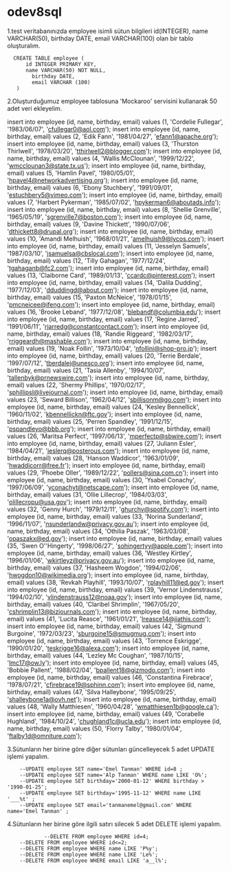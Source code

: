 # odev8sql

1.test veritabanınızda employee isimli sütun bilgileri id(INTEGER), name VARCHAR(50), birthday DATE, email VARCHAR(100) olan bir tablo oluşturalım.

      CREATE TABLE employee (
          id INTEGER PRIMARY KEY,
       	  name VARCHAR(50) NOT NULL,
	        birthday DATE,
	        email VARCHAR (100)
       )
           
           
2.Oluşturduğumuz employee tablosuna 'Mockaroo' servisini kullanarak 50 adet veri ekleyelim.



 insert into employee (id, name, birthday, email) values (1, 'Cordelie Fullegar', '1983/06/07', 'cfullegar0@aol.com');
insert into employee (id, name, birthday, email) values (2, 'Edik Fann', '1981/04/27', 'efann1@apache.org');
insert into employee (id, name, birthday, email) values (3, 'Thurston Thirlwell', '1978/03/20', 'tthirlwell2@blogger.com');
insert into employee (id, name, birthday, email) values (4, 'Wallis McClounan', '1999/12/22', 'wmcclounan3@state.tx.us');
insert into employee (id, name, birthday, email) values (5, 'Hamlin Pavel', '1980/05/01', 'hpavel4@networkadvertising.org');
insert into employee (id, name, birthday, email) values (6, 'Ebony Stuchbery', '1991/09/01', 'estuchbery5@vimeo.com');
insert into employee (id, name, birthday, email) values (7, 'Harbert Pykerman', '1985/07/02', 'hpykerman6@aboutads.info');
insert into employee (id, name, birthday, email) values (8, 'Shellie Grenville', '1965/05/19', 'sgrenville7@boston.com');
insert into employee (id, name, birthday, email) values (9, 'Davine Thickett', '1990/07/06', 'dthickett8@drupal.org');
insert into employee (id, name, birthday, email) values (10, 'Amandi Melhuish', '1968/01/21', 'amelhuish9@lycos.com');
insert into employee (id, name, birthday, email) values (11, 'Jesselyn Samuels', '1987/03/10', 'jsamuelsa@cbslocal.com');
insert into employee (id, name, birthday, email) values (12, 'Tilly Gahagan', '1977/12/24', 'tgahaganb@fc2.com');
insert into employee (id, name, birthday, email) values (13, 'Claiborne Card', '1989/01/13', 'ccardc@pinterest.com');
insert into employee (id, name, birthday, email) values (14, 'Dalila Dudding', '1977/12/03', 'dduddingd@about.com');
insert into employee (id, name, birthday, email) values (15, 'Paxton McNeice', '1978/01/15', 'pmcneicee@ifeng.com');
insert into employee (id, name, birthday, email) values (16, 'Brooke Leband', '1977/12/08', 'blebandf@columbia.edu');
insert into employee (id, name, birthday, email) values (17, 'Regine Jarred', '1991/06/11', 'rjarredg@constantcontact.com');
insert into employee (id, name, birthday, email) values (18, 'Randie Riggeard', '1982/03/17', 'rriggeardh@mashable.com');
insert into employee (id, name, birthday, email) values (19, 'Noak Follin', '1973/10/04', 'nfollini@shop-pro.jp');
insert into employee (id, name, birthday, email) values (20, 'Terrie Berdale', '1997/07/12', 'tberdalej@unesco.org');
insert into employee (id, name, birthday, email) values (21, 'Tasia Allenby', '1994/10/07', 'tallenbyk@prnewswire.com');
insert into employee (id, name, birthday, email) values (22, 'Shermy Phillips', '1970/02/17', 'sphillipsl@livejournal.com');
insert into employee (id, name, birthday, email) values (23, 'Seward Billison', '1962/04/12', 'sbillisonm@go.com');
insert into employee (id, name, birthday, email) values (24, 'Kesley Bennellick', '1960/11/02', 'kbennellickn@ftc.gov');
insert into employee (id, name, birthday, email) values (25, 'Perren Spandley', '1991/12/15', 'pspandleyo@bbb.org');
insert into employee (id, name, birthday, email) values (26, 'Maritsa Perfect', '1997/06/13', 'mperfectp@sbwire.com');
insert into employee (id, name, birthday, email) values (27, 'Juliann Esler', '1984/04/21', 'jeslerq@posterous.com');
insert into employee (id, name, birthday, email) values (28, 'Hanson Waddicor', '1963/01/09', 'hwaddicorr@free.fr');
insert into employee (id, name, birthday, email) values (29, 'Phoebe Oller', '1989/12/22', 'pollers@sina.com.cn');
insert into employee (id, name, birthday, email) values (30, 'Ysabel Conachy', '1997/06/09', 'yconachyt@netscape.com');
insert into employee (id, name, birthday, email) values (31, 'Ollie Lillecrop', '1984/03/03', 'olillecropu@usa.gov');
insert into employee (id, name, birthday, email) values (32, 'Genny Hurch', '1979/12/11', 'ghurchv@spotify.com');
insert into employee (id, name, birthday, email) values (33, 'Norina Sunderland', '1996/11/07', 'nsunderlandw@privacy.gov.au');
insert into employee (id, name, birthday, email) values (34, 'Othilia Paszak', '1963/03/08', 'opaszakx@ed.gov');
insert into employee (id, name, birthday, email) values (35, 'Swen O''Hingerty', '1998/06/27', 'sohingertyy@apple.com');
insert into employee (id, name, birthday, email) values (36, 'Westley Kirtley', '1996/01/06', 'wkirtleyz@privacy.gov.au');
insert into employee (id, name, birthday, email) values (37, 'Hasheem Wogdon', '1994/02/06', 'hwogdon10@wikimedia.org');
insert into employee (id, name, birthday, email) values (38, 'Revkah Playhill', '1993/10/07', 'rplayhill11@ed.gov');
insert into employee (id, name, birthday, email) values (39, 'Vernor Lindenstrauss', '1994/02/10', 'vlindenstrauss12@noaa.gov');
insert into employee (id, name, birthday, email) values (40, 'Claribel Shrimplin', '1967/05/20', 'cshrimplin13@bizjournals.com');
insert into employee (id, name, birthday, email) values (41, 'Lucita Reasce', '1961/01/21', 'lreasce14@jiathis.com');
insert into employee (id, name, birthday, email) values (42, 'Sigmund Burgoine', '1972/03/23', 'sburgoine15@smugmug.com');
insert into employee (id, name, birthday, email) values (43, 'Torrence Eskrigge', '1990/01/20', 'teskrigge16@alexa.com');
insert into employee (id, name, birthday, email) values (44, 'Lezley Mc Coughan', '1987/10/15', 'lmc17@ow.ly');
insert into employee (id, name, birthday, email) values (45, 'Bobbie Pallent', '1988/02/04', 'bpallent18@gizmodo.com');
insert into employee (id, name, birthday, email) values (46, 'Constantina Firebrace', '1978/07/21', 'cfirebrace19@sphinn.com');
insert into employee (id, name, birthday, email) values (47, 'Silva Halleybone', '1995/09/25', 'shalleybone1a@ovh.net');
insert into employee (id, name, birthday, email) values (48, 'Wally Matthiesen', '1960/04/28', 'wmatthiesen1b@google.ca');
insert into employee (id, name, birthday, email) values (49, 'Corabelle Hughland', '1984/10/24', 'chughland1c@ucla.edu');
insert into employee (id, name, birthday, email) values (50, 'Florry Talby', '1980/01/04', 'ftalby1d@omniture.com');  



3.Sütunların her birine göre diğer sütunları güncelleyecek 5 adet UPDATE işlemi yapalım.

		--UPDATE employee SET name='Emel Tanman' WHERE id=8 ;
		--UPDATE employee SET name='Alp Tanman' WHERE name LIKE 'O%';
		--UPDATE employee SET birthday='2000-01-12' WHERE birthday > '1990-01-25';
		--UPDATE employee SET birthday='1995-11-12' WHERE name LIKE '___%t' ;
		--UPDATE employee SET email='tanmanemel@gmail.com' WHERE name='Emel Tanman' ;




4.Sütunların her birine göre ilgili satırı silecek 5 adet DELETE işlemi yapalım.

                --DELETE FROM employee WHERE id=4;
		--DELETE FROM employee WHERE id<=2;
		--DELETE FROM employee WHERE name LIKE 'P%y';
		--DELETE FROM employee WHERE name LIKE 'Le%';
		--DELETE FROM employee WHERE email LIKE 'a__l%';

